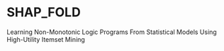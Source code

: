 # SHAP_FOLD
Learning  Non-Monotonic Logic Programs From Statistical Models Using High-Utility Itemset Mining
